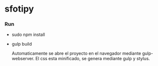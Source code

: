 # sfotipy
### Run
 * sudo npm install
 * gulp build

	Automaticamente se abre el proyecto en el navegador mediante gulp-webserver.
	El css esta minificado, se genera mediante gulp y stylus.
